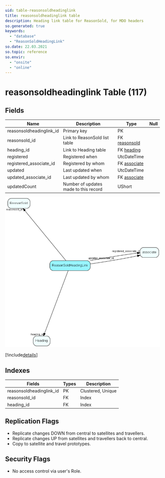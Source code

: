 ```yaml
---
uid: table-reasonsoldheadinglink
title: reasonsoldheadinglink table
description: Heading link table for ReasonSold, for MDO headers
so.generated: true
keywords:
  - "database"
  - "ReasonSoldHeadingLink"
so.date: 22.03.2021
so.topic: reference
so.envir:
  - "onsite"
  - "online"
---
```


# reasonsoldheadinglink Table (117)

## Fields

| Name | Description | Type | Null |
|------|-------------|------|:----:|
|reasonsoldheadinglink\_id|Primary key|PK| |
|reasonsold\_id|Link to ReasonSold list table|FK [reasonsold](reasonsold.md)| |
|heading\_id|Link to Heading table|FK [heading](heading.md)| |
|registered|Registered when|UtcDateTime| |
|registered\_associate\_id|Registered by whom|FK [associate](associate.md)| |
|updated|Last updated when|UtcDateTime| |
|updated\_associate\_id|Last updated by whom|FK [associate](associate.md)| |
|updatedCount|Number of updates made to this record|UShort| |


![ReasonSoldHeadingLink table relationship diagram](./media/ReasonSoldHeadingLink.png)

[!include[details](./includes/ReasonSoldHeadingLink.md)]

## Indexes

| Fields | Types | Description |
|--------|-------|-------------|
|reasonsoldheadinglink\_id |PK |Clustered, Unique |
|reasonsold\_id |FK |Index |
|heading\_id |FK |Index |

## Replication Flags

* Replicate changes DOWN from central to satellites and travellers.
* Replicate changes UP from satellites and travellers back to central.
* Copy to satellite and travel prototypes.

## Security Flags

* No access control via user's Role.


